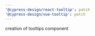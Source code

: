 ```yaml
---
'@cypress-design/react-tooltip': patch
'@cypress-design/vue-tooltip': patch
---
```


creation of tooltips component
